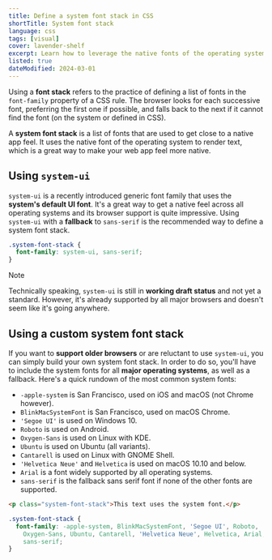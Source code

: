 ```yaml
---
title: Define a system font stack in CSS
shortTitle: System font stack
language: css
tags: [visual]
cover: lavender-shelf
excerpt: Learn how to leverage the native fonts of the operating system to get close to a native app feel.
listed: true
dateModified: 2024-03-01
---
```


Using a **font stack** refers to the practice of defining a list of fonts in the `font-family` property of a CSS rule. The browser looks for each successive font, preferring the first one if possible, and falls back to the next if it cannot find the font (on the system or defined in CSS).

A **system font stack** is a list of fonts that are used to get close to a native app feel. It uses the native font of the operating system to render text, which is a great way to make your web app feel more native.

## Using `system-ui`

<baseline-support featureId="font-family-system">
</baseline-support>

`system-ui` is a recently introduced generic font family that uses the **system's default UI font**. It's a great way to get a native feel across all operating systems and its browser support is quite impressive. Using `system-ui` with a **fallback** to `sans-serif` is the recommended way to define a system font stack.

```css
.system-font-stack {
  font-family: system-ui, sans-serif;
}
```

> [!NOTE]
>
> Technically speaking, `system-ui` is still in **working draft status** and not yet a standard. However, it's already supported by all major browsers and doesn't seem like it's going anywhere.

## Using a custom system font stack

If you want to **support older browsers** or are reluctant to use `system-ui`, you can simply build your own system font stack. In order to do so, you'll have to include the system fonts for all **major operating systems**, as well as a fallback. Here's a quick rundown of the most common system fonts:

- `-apple-system` is San Francisco, used on iOS and macOS (not Chrome however).
- `BlinkMacSystemFont` is San Francisco, used on macOS Chrome.
- `'Segoe UI'` is used on Windows 10.
- `Roboto` is used on Android.
- `Oxygen-Sans` is used on Linux with KDE.
- `Ubuntu` is used on Ubuntu (all variants).
- `Cantarell` is used on Linux with GNOME Shell.
- `'Helvetica Neue'` and `Helvetica` is used on macOS 10.10 and below.
- `Arial` is a font widely supported by all operating systems.
- `sans-serif` is the fallback sans serif font if none of the other fonts are supported.

```html
<p class="system-font-stack">This text uses the system font.</p>
```

```css
.system-font-stack {
  font-family: -apple-system, BlinkMacSystemFont, 'Segoe UI', Roboto,
    Oxygen-Sans, Ubuntu, Cantarell, 'Helvetica Neue', Helvetica, Arial,
    sans-serif;
}
```
